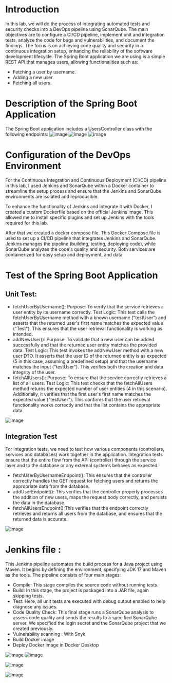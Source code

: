 # Introduction

In this lab, we will do the process of integrating automated tests and security checks into a DevOps pipeline using SonarQube. The main objectives are to configure a CI/CD pipeline, implement unit and integration tests, analyze the code for bugs and vulnerabilities, and document the findings. The focus is on achieving code quality and security in a continuous integration setup, enhancing the reliability of the software development lifecycle.
The Spring Boot application we are using is a simple REST API that manages users, allowing functionalities such as:
- Fetching a user by username.
- Adding a new user.
- Fetching all users.

# Description of the Spring Boot Application
The Spring Boot application includes a UsersController class with the following endpoints:
![image](https://github.com/user-attachments/assets/440542a1-acd9-464e-a606-684140228677)
![image](https://github.com/user-attachments/assets/3bccbe13-68ca-4483-85af-d74ac5bd0e98)
![image](https://github.com/user-attachments/assets/4bdf7778-19de-47c4-9f4e-fd6e7ef2ebe0)

# Configuration of the DevOps Environment
For the Continuous Integration and Continuous Deployment (CI/CD) pipeline in this lab, I used Jenkins and SonarQube within a Docker container to streamline the setup process and ensure that the Jenkins and SonarQube environments  are isolated and reproducible.

To enhance the functionality of Jenkins and integrate it with Docker, I created a custom Dockerfile based on the official Jenkins image. This allowed me to install specific plugins and set up Jenkins with the tools required for this lab.

After that we created a docker compose file. This Docker Compose file is used to set up a CI/CD pipeline that integrates Jenkins and SonarQube. Jenkins manages the pipeline (building, testing, deploying code), while SonarQube analyzes the code's quality and security. Both services are containerized for easy setup and deployment, and data 


# Test of the Spring Boot Application

## Unit Test:
* fetchUserByUsername():
Purpose: To verify that the service retrieves a user entity by its username correctly.
Test Logic: This test calls the fetchUserByUsername method with a known username ("testUser") and asserts that the returned user's first name matches the expected value ("Test"). This ensures that the user retrieval functionality is working as intended.
* addNewUser():
Purpose: To validate that a new user can be added successfully and that the returned user entity matches the provided data.
Test Logic: This test invokes the addNewUser method with a new user DTO. It asserts that the user ID of the returned entity is as expected (5 in this case, assuming a predefined setup) and that the username matches the input ("testUser"). This verifies both the creation and data integrity of the user.
* fetchAllUsers():
Purpose: To ensure that the service correctly retrieves a list of all users.
Test Logic: This test checks that the fetchAllUsers method returns the expected number of user entities (4 in this scenario). Additionally, it verifies that the first user's first name matches the expected value ("testUser"). This confirms that the user retrieval functionality works correctly and that the list contains the appropriate data.

![image](https://github.com/user-attachments/assets/2527ce6f-8f5f-4dd2-a413-de48f65abed8)


## Integration Test
For integration tests, we need to test how various components (controllers, services and databases) work together in the application. Integration tests ensure that the entire flow from the API (controller) through the service layer and to the database or any external systems behaves as expected.
- fetchUserByUsernameEndpoint(): This ensures that the controller correctly handles the GET request for fetching users and returns the appropriate data from the database.
- addUserEndpoint(): This verifies that the controller properly processes the addition of new users, maps the request body correctly, and persists the data in the database.
- fetchAllUsersEndpoint():This verifies that the endpoint correctly retrieves and returns all users from the database, and ensures that the returned data is accurate.

![image](https://github.com/user-attachments/assets/a78c8727-078e-4b8b-871b-c9b9f5de8ee9)

# Jenkins file :
This Jenkins pipeline automates the build process for a Java project using Maven. It begins by defining the environment, specifying JDK 17 and Maven as the tools. The pipeline consists of four main stages:
- Compile: This stage compiles the source code without running tests.
- Build: In this stage, the project is packaged into a JAR file, again skipping tests.
- Test: Here, all unit tests are executed with debug output enabled to help diagnose any issues.
- Code Quality Check: This final stage runs a SonarQube analysis to assess code quality and sends the results to a specified SonarQube server. We specified the login secret and the SonarQube project that we created previously.
- Vulnerability scanning : With Snyk
- Build Docker image
- Deploy Docker image in Docker Desktop
  

![image](https://github.com/user-attachments/assets/a3f702bf-27d1-4e71-8142-86092ba53830)
![image](https://github.com/user-attachments/assets/2ae2440d-b5a1-45b5-a7cb-79d9a0fe64db)

![image](https://github.com/user-attachments/assets/98b3027f-30e1-40d0-9173-92859ecd565d)


![image](https://github.com/user-attachments/assets/bf00fbb5-c231-4de0-bd87-0db0b35f5c5f)






